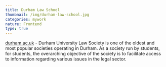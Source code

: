 ```yaml
---
title: Durham Law School
thumbnail: /img/durham-law-school.jpg
categories: mywork
nature: Frontend
type: true
---
```

[durham.ac.uk](https://www.durham.ac.uk/) - Durham University Law
  Society is one of the oldest and most popular societies operating in Durham.
  As a society run by students, for students, the overarching objective of the
  society is to facilitate access to information regarding various issues in the
  legal sector.